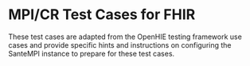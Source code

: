 # MPI/CR Test Cases for FHIR

These test cases are adapted from the OpenHIE testing framework use cases and provide specific hints and instructions on configuring the SanteMPI instance to prepare for these test cases.

